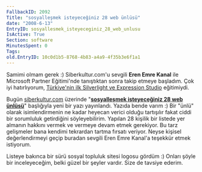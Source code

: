 ```yaml
---
FallbackID: 2092
Title: "sosyalleşmek isteyeceğiniz 28 web ünlüsü"
date: "2008-6-13"
EntryID: sosyallesmek_isteyeceginiz_28_web_unlusu
IsActive: True
Section: software
MinutesSpent: 0
Tags: 
old.EntryID: 10c0d1b5-8768-4b83-a4a9-4f35b3e6f1a1
---
```

Samimi olmam gerek :) Siberkultur.com'u sevgili **Eren Emre Kanal** ile
Microsoft Partner Eğitimi'nde tanıştıktan sonra takip etmeye başladım.
Çok iyi hatırlıyorum, [Türkiye'nin ilk Silverlight ve Expression
Studio](http://daron.yondem.com/tr/post/c599684d-04ea-4aca-a7cb-971c384ba71a)
eğitimiydi.

Bugün [siberkultur.com](http://www.siberkultur.com) üzerinde
"**[sosyalleşmek isteyeceğiniz 28 web
ünlüsü](http://www.siberkultur.com/?q=web-unluleriyle-kaynasin)**"
başlığıyla yeni bir yazı yayınlandı. Yazıda bende varım :) Bir "ünlü"
olarak isimlendirmenin ne kadar heyecan verici olduğu tartışılır fakat
ciddi bir sorumluluk getirdiğini söyleyebilirim. Yapılan 28 kişilik bir
listede yer almanın hakkını vermek ve vermeye devam etmek gerekiyor. Bu
tarz gelişmeler bana kendimi tekrardan tartma fırsatı veriyor. Neyse
kişisel değerlendirmeyi geçip buradan sevgili Eren Emre Kanal'a teşekkür
etmek istiyorum.

Listeye bakınca bir sürü sosyal topluluk sitesi logosu gördüm :) Onları
şöyle bir inceleyeceğim, belki güzel bir şeyler vardır. Size de tavsiye
ederim.


